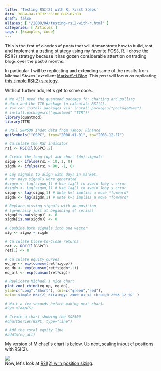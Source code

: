 ```yaml
---
title: 'Testing RSI(2) with R, First Steps'
date: 2009-04-13T22:35:00.002-05:00
draft: false
aliases: [ "/2009/04/testing-rsi2-with-r.html" ]
categories: [ Articles ]
tags : [Examples, Code]
---
```


This is the first of a series of posts that will demonstrate how to build, test, and implement a trading strategy using my favorite FOSS, [R](http://www.r-project.org/). I chose the RSI(2) strategy because it has gotten considerable attention on trading blogs over the past 6 months.  
  
In particular, I will be replicating and extending some of the results from Michael Stokes' excellent [MarketSci Blog](http://marketsci.wordpress.com/). This post will focus on replicating [this simple RSI(2) strategy](http://marketsci.wordpress.com/2008/12/09/trading-with-rsi2/).  
  
Without further ado, let's get to some code...  

```r
# We will need the quantmod package for charting and pulling
# data and the TTR package to calculate RSI(2).
# You can install packages via: install.packages("packageName")
# install.packages(c("quantmod","TTR"))
library(quantmod)
library(TTR)

# Pull S&P500 index data from Yahoo! Finance
getSymbols("^GSPC", from="2000-01-01", to="2008-12-07")

# Calculate the RSI indicator
rsi <- RSI(Cl(GSPC),2)

# Create the long (up) and short (dn) signals
sigup <- ifelse(rsi < 10, 1, 0)
sigdn <- ifelse(rsi > 90, -1, 0)

# Lag signals to align with days in market,
# not days signals were generated
#sigup <- Lag(sigup,1) # Use lag() to avoid Toby's error
#sigdn <- Lag(sigdn,1) # Use lag() to avoid Toby's error
sigup <- lag(sigup,1) # Note k=1 implies a move *forward*
sigdn <- lag(sigdn,1) # Note k=1 implies a move *forward*

# Replace missing signals with no position
# (generally just at beginning of series)
sigup[is.na(sigup)] <- 0
sigdn[is.na(sigdn)] <- 0

# Combine both signals into one vector
sig <- sigup + sigdn

# Calculate Close-to-Close returns
ret <- ROC(Cl(GSPC))
ret[1] <- 0

# Calculate equity curves
eq_up <- exp(cumsum(ret*sigup))
eq_dn <- exp(cumsum(ret*sigdn*-1))
eq_all <- exp(cumsum(ret*sig))

# Replicate Michael's nice chart
plot.zoo( cbind(eq_up, eq_dn),
ylab=c("Long","Short"), col=c("green","red"),
main="Simple RSI(2) Strategy: 2000-01-02 through 2008-12-07" )

# Wait a few seconds before making next chart…
#Sys.sleep(5)

# Create a chart showing the S&P500
#chartSeries(GSPC, type="line")

# Add the total equity line
#addTA(eq_all)
```

My version of Michael's chart is below. Up next, scaling in/out of positions with RSI(2).  
  
[![](/post/images//20090413_rsi2_long_short.png)](/post/images/20090413_rsi2_long_short.png)  
Now, let's look at [RSI(2) with position sizing](http://blog.fosstrading.com/2009/05/rsi2-with-position-sizing.html).
